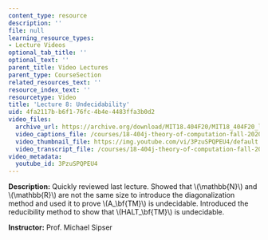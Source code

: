 ```yaml
---
content_type: resource
description: ''
file: null
learning_resource_types:
- Lecture Videos
optional_tab_title: ''
optional_text: ''
parent_title: Video Lectures
parent_type: CourseSection
related_resources_text: ''
resource_index_text: ''
resourcetype: Video
title: 'Lecture 8: Undecidability'
uid: 4fa2117b-b6f1-76fc-4b4e-4483ffa3b0d2
video_files:
  archive_url: https://archive.org/download/MIT18.404F20/MIT18_404F20_lec08_300k.mp4
  video_captions_file: /courses/18-404j-theory-of-computation-fall-2020/c2b26760fd3153f988d1bcaa68f5e439_3PzuSPQPEU4.vtt
  video_thumbnail_file: https://img.youtube.com/vi/3PzuSPQPEU4/default.jpg
  video_transcript_file: /courses/18-404j-theory-of-computation-fall-2020/ee8ea0832eeac91d9fdc5e20d19f9e22_3PzuSPQPEU4.pdf
video_metadata:
  youtube_id: 3PzuSPQPEU4
---
```


**Description:** Quickly reviewed last lecture. Showed that \\(\\mathbb{N}\\) and \\(\\mathbb{R}\\) are not the same size to introduce the diagonalization method and used it to prove \\(A\_\\bf{TM}\\) is undecidable. Introduced the reducibility method to show that \\(HALT\_\\bf{TM}\\) is undecidable.

**Instructor:** Prof. Michael Sipser